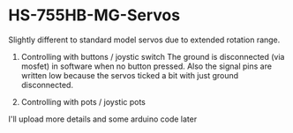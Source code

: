 # HS-755HB-MG-Servos

Slightly different to standard model servos due to extended rotation range.

1) Controlling with buttons / joystic switch
   The ground is disconnected (via mosfet) in software when no button pressed.
   Also the signal pins are written low because the servos ticked 
   a bit with just ground disconnected.

2) Controlling with pots / joystic pots 

I'll upload more details and some arduino code later
